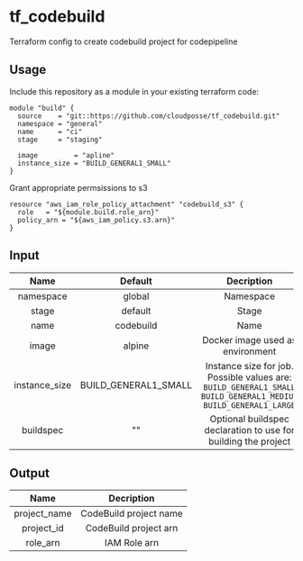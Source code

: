 # tf_codebuild

Terraform config to create codebuild project for codepipeline

## Usage

Include this repository as a module in your existing terraform code:

```
module "build" {
  source    = "git::https://github.com/cloudposse/tf_codebuild.git"
  namespace = "general"
  name      = "ci"
  stage     = "staging"

  image         = "apline"
  instance_size = "BUILD_GENERAL1_SMALL"
}
```

Grant appropriate permsissions to s3

```
resource "aws_iam_role_policy_attachment" "codebuild_s3" {
  role   = "${module.build.role_arn}"
  policy_arn = "${aws_iam_policy.s3.arn}"
}
```

## Input

| Name          | Default              | Decription                                                                                                                     |
|:-------------:|:--------------------:|:------------------------------------------------------------------------------------------------------------------------------:|
| namespace     | global               | Namespace                                                                                                                      |
| stage         | default              | Stage                                                                                                                          |
| name          | codebuild            | Name                                                                                                                           |
| image         | alpine               | Docker image used as environment                                                                                               |
| instance_size | BUILD_GENERAL1_SMALL | Instance size for job.  Possible values are: ```BUILD_GENERAL1_SMALL``` ```BUILD_GENERAL1_MEDIUM``` ```BUILD_GENERAL1_LARGE``` |
| buildspec     | ""                   | Optional buildspec declaration to use for building the project                                                                 |

## Output

| Name         | Decription             |
|:------------:|:----------------------:|
| project_name | CodeBuild project name |
| project_id   | CodeBuild project arn  |
| role_arn     | IAM Role arn           |
